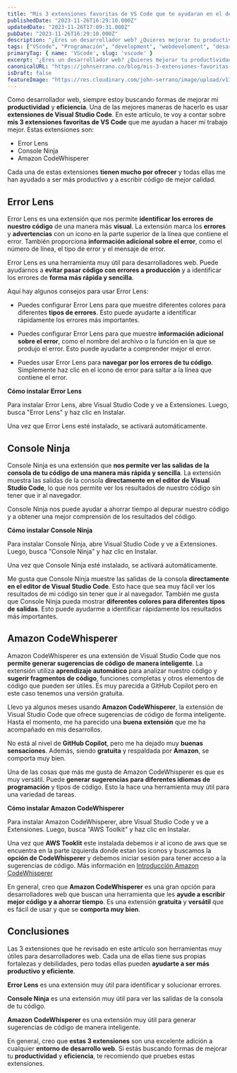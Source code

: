 ```yaml
---
title: "Mis 3 extensiones favoritas de VS Code que te ayudaran en el desarrollo web"
publishedDate: "2023-11-26T16:29:10.000Z"
updatedDate: "2023-11-26T17:09:31.000Z"
pubDate: "2023-11-26T16:29:10.000Z"
description: "¿Eres un desarrollador web? ¿Quieres mejorar tu productividad y eficiencia? Si es así, entonces necesitas probar estas 3 extensiones de VS Code. Estas extensiones te ayudarán a identificar y solucionar errores, depurar y mejorar tu código."
tags: ["VScode", "Programación", "development", "webdeveloment", "desarrollo-web", "extensiones", "programación", "productividad", "errores", "frontend", "front-end"]
primaryTag: { name: 'VScode', slug: 'vscode' }
excerpt: "¿Eres un desarrollador web? ¿Quieres mejorar tu productividad y eficiencia? Si es así, entonces necesitas probar estas 3 extensiones de VS Code. Estas extensiones te ayudarán a identificar y solucionar errores, depurar y mejorar tu código."
canonicalURL: "https://johnserrano.co/blog/mis-3-extensiones-favoritas-de-vs-code-que-te-ayudaran-en-el-desarrollo-web"
isDraft: false
featureImage: "https://res.cloudinary.com/john-serrano/image/upload/v1701029542/John%20Serrano/Blog%20Post/mis-3-extensiones-favoritas-de-vs-code-que-te-ayudaran-en-el-desarrollo-web/vscode_exz3rp.jpg"
---
```


Como desarrollador web, siempre estoy buscando formas de mejorar mi **productividad** y **eficiencia**. Una de las mejores maneras de hacerlo es usar **extensiones de Visual Studio Code**. En este artículo, te voy a contar sobre **mis 3 extensiones favoritas de VS Code** que me ayudan a hacer mi trabajo mejor. Estas extensiones son: 

* Error Lens
* Console Ninja
* Amazon CodeWhisperer

Cada una de estas extensiones **tienen mucho por ofrecer** y todas ellas me han ayudado a ser más productivo y a escribir código de mejor calidad.

## Error Lens

Error Lens es una extensión que nos permite **identificar los errores de nuestro código** de una manera más **visual**. La extensión marca los **errores** y **advertencias** con un icono en la parte superior de la línea que contiene el error. También proporciona **información adicional sobre el error**, como el número de línea, el tipo de error y el mensaje de error.

Error Lens es una herramienta muy útil para desarrolladores web. Puede ayudarnos a **evitar pasar código con errores a producción** y a identificar los errores de **forma más rápida y sencilla**.

Aquí hay algunos consejos para usar Error Lens:

* Puedes configurar Error Lens para que muestre diferentes colores para diferentes **tipos de errores**. Esto puede ayudarte a identificar rápidamente los errores más importantes.
  
* Puedes configurar Error Lens para que muestre **información adicional sobre el error**, como el nombre del archivo o la función en la que se produjo el error. Esto puede ayudarte a comprender mejor el error.
  
* Puedes usar Error Lens para **navegar por los errores de tu código**. Simplemente haz clic en el icono de error para saltar a la línea que contiene el error.
  
**Cómo instalar Error Lens**

Para instalar Error Lens, abre Visual Studio Code y ve a Extensiones. Luego, busca "Error Lens" y haz clic en Instalar.

Una vez que Error Lens esté instalado, se activará automáticamente.

## Console Ninja

Console Ninja es una extensión que **nos permite ver las salidas de la consola de tu código de una manera más rápida y sencilla**. La extensión muestra las salidas de la consola **directamente en el editor de Visual Studio Code**, lo que nos permite ver los resultados de nuestro código sin tener que ir al navegador.

Console Ninja nos puede ayudar a ahorrar tiempo al depurar nuestro código y a obtener una mejor comprensión de los resultados del código.

**Cómo instalar Console Ninja**

Para instalar Console Ninja, abre Visual Studio Code y ve a Extensiones. Luego, busca "Console Ninja" y haz clic en Instalar.

Una vez que Console Ninja esté instalado, se activará automáticamente.

Me gusta que Console Ninja muestre las salidas de la consola **directamente en el editor de Visual Studio Code**. Esto hace que sea muy fácil ver los resultados de mi código sin tener que ir al navegador. También me gusta que Console Ninja pueda mostrar **diferentes colores para diferentes tipos de salidas**. Esto puede ayudarme a identificar rápidamente los resultados más importantes.


## Amazon CodeWhisperer

Amazon CodeWhisperer es una extensión de Visual Studio Code que nos **permite generar sugerencias de código de manera inteligente**. La extensión utiliza **aprendizaje automático** para analizar nuestro código y **sugerir fragmentos de código**, funciones completas y otros elementos de código que pueden ser útiles. Es muy parecida a GitHub Copilot pero en este caso tenemos una versión gratuita.

Llevo ya algunos meses usando **Amazon CodeWhisperer**, la extensión de Visual Studio Code que ofrece sugerencias de código de forma inteligente. Hasta el momento, me ha parecido una **buena extensión** que me ha acompañado en mis desarrollos.

No está al nivel de **GitHub Copilot**, pero me ha dejado muy **buenas sensaciones**. Además, siendo **gratuita** y respaldada por **Amazon**, se comporta muy bien.

Una de las cosas que más me gusta de Amazon CodeWhisperer es que es muy versátil. Puede **generar sugerencias para diferentes idiomas de programación** y tipos de código. Esto la hace una herramienta muy útil para una variedad de tareas.

**Cómo instalar Amazon CodeWhisperer**

Para instalar Amazon CodeWhisperer, abre Visual Studio Code y ve a Extensiones. Luego, busca "AWS Toolkit" y haz clic en Instalar.

Una vez que **AWS Tooklit** este instalada debemos ir al icono de aws que se encuentra en la parte izquierda donde estan los iconos y buscamos la **opción de CodeWhisperer** y debemos iniciar sesión para tener acceso a la sugerencias de código. Más información en [Introducción Amazon CodeWhisperer](https://aws.amazon.com/es/codewhisperer/resources/#Getting_started)

En general, creo que **Amazon CodeWhisperer** es una gran opción para desarrolladores web que buscan una herramienta que les **ayude a escribir mejor código y a ahorrar tiempo**. Es una extensión **gratuita** y **versátil** que es fácil de usar y que se **comporta muy bien**.

## Conclusiones

Las 3 extensiones que he revisado en este artículo son herramientas muy útiles para desarrolladores web. Cada una de ellas tiene sus propias fortalezas y debilidades, pero todas ellas pueden **ayudarte a ser más productivo y eficiente**.

**Error Lens** es una extensión muy útil para identificar y solucionar errores.

**Console Ninja** es una extensión muy útil para ver las salidas de la consola de tu código.

**Amazon CodeWhisperer** es una extensión muy útil para generar sugerencias de código de manera inteligente.

En general, creo que **estas 3 extensiones** son una excelente adición a cualquier **entorno de desarrollo web**. Si estás buscando formas de mejorar tu **productividad** y **eficiencia**, te recomiendo que pruebes estas extensiones.
